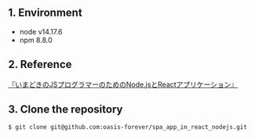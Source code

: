 ## 1. Environment

* node v14.17.6
* npm 8.8.0

## 2. Reference

[『いまどきのJSプログラマーのためのNode.jsとReactアプリケーション』](https://bookmeter.com/books/12104424)

## 3. Clone the repository

```bash
$ git clone git@github.com:oasis-forever/spa_app_in_react_nodejs.git
```
